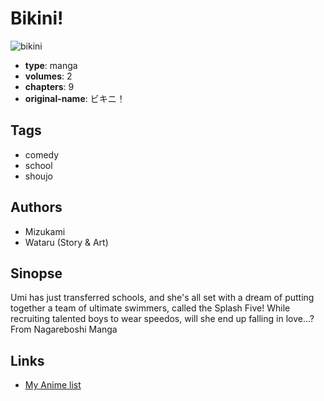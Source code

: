 # Bikini!

![bikini](https://cdn.myanimelist.net/images/manga/1/4087.jpg)

-   **type**: manga
-   **volumes**: 2
-   **chapters**: 9
-   **original-name**: ビキニ！

## Tags

-   comedy
-   school
-   shoujo

## Authors

-   Mizukami
-   Wataru (Story & Art)

## Sinopse

Umi has just transferred schools, and she's all set with a dream of putting together a team of ultimate swimmers, called the Splash Five! While recruiting talented boys to wear speedos, will she end up falling in love...?
From Nagareboshi Manga

## Links

-   [My Anime list](https://myanimelist.net/manga/3671/Bikini)
